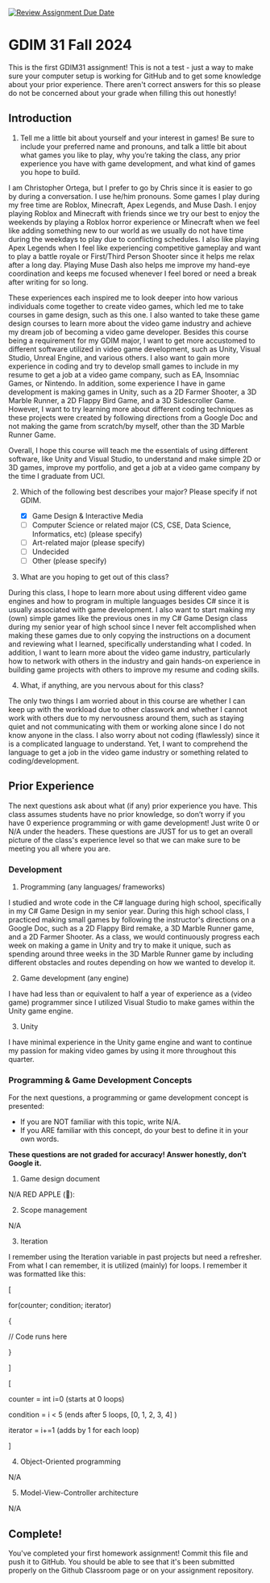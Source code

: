 [![Review Assignment Due Date](https://classroom.github.com/assets/deadline-readme-button-22041afd0340ce965d47ae6ef1cefeee28c7c493a6346c4f15d667ab976d596c.svg)](https://classroom.github.com/a/POQdLnh2)
# GDIM 31 Fall 2024

This is the first GDIM31 assignment! This is not a test - just a way to make sure your computer setup is working for GitHub and to get some knowledge about your prior experience. There aren't correct answers for this so please do not be concerned about your grade when filling this out honestly!

## Introduction

1. Tell me a little bit about yourself and your interest in games! Be sure to include your preferred name and pronouns, and talk a little bit about what games you like to play, why you’re taking the class, any prior experience you have with game development, and what kind of games you hope to build.
 
I am Christopher Ortega, but I prefer to go by Chris since it is easier to go by during a conversation. I use he/him pronouns. Some games I play during my free time are Roblox, Minecraft, Apex Legends, and Muse Dash. I enjoy playing Roblox and Minecraft with friends since we try our best to enjoy the weekends by playing a Roblox horror experience or Minecraft when we feel like adding something new to our world as we usually do not have time during the weekdays to play due to conflicting schedules. I also like playing Apex Legends when I feel like experiencing competitive gameplay and want to play a battle royale or First/Third Person Shooter since it helps me relax after a long day. Playing Muse Dash also helps me improve my hand-eye coordination and keeps me focused whenever I feel bored or need a break after writing for so long.

These experiences each inspired me to look deeper into how various individuals come together to create video games, which led me to take courses in game design, such as this one. I also wanted to take these game design courses to learn more about the video game industry and achieve my dream job of becoming a video game developer. Besides this course being a requirement for my GDIM major, I want to get more accustomed to different software utilized in video game development, such as Unity, Visual Studio, Unreal Engine, and various others. I also want to gain more experience in coding and try to develop small games to include in my resume to get a job at a video game company, such as EA, Insomniac Games, or Nintendo. In addition, some experience I have in game development is making games in Unity, such as a 2D Farmer Shooter, a 3D Marble Runner, a 2D Flappy Bird Game, and a 3D Sidescroller Game. However, I want to try learning more about different coding techniques as these projects were created by following directions from a Google Doc and not making the game from scratch/by myself, other than the 3D Marble Runner Game.

Overall, I hope this course will teach me the essentials of using different software, like Unity and Visual Studio, to understand and make simple 2D or 3D games, improve my portfolio, and get a job at a video game company by the time I graduate from UCI.

2. Which of the following best describes your major? Please specify if not GDIM.  

    - [X] Game Design & Interactive Media
    - [ ] Computer Science or related major (CS, CSE, Data Science, Informatics, etc) (please specify)
    - [ ] Art-related major (please specify)
    - [ ] Undecided
    - [ ] Other (please specify)

3. What are you hoping to get out of this class?

During this class, I hope to learn more about using different video game engines and how to program in multiple languages besides C# since it is usually associated with game development. I also want to start making my (own) simple games like the previous ones in my C# Game Design class during my senior year of high school since I never felt accomplished when making these games due to only copying the instructions on a document and reviewing what I learned, specifically understanding what I coded. In addition, I want to learn more about the video game industry, particularly how to network with others in the industry and gain hands-on experience in building game projects with others to improve my resume and coding skills.

4. What, if anything, are you nervous about for this class?

The only two things I am worried about in this course are whether I can keep up with the workload due to other classwork and whether I cannot work with others due to my nervousness around them, such as staying quiet and not communicating with them or working alone since I do not know anyone in the class. I also worry about not coding (flawlessly) since it is a complicated language to understand. Yet, I want to comprehend the language to get a job in the video game industry or something related to coding/development.

## Prior Experience

The next questions ask about what (if any) prior experience you have. This class assumes students have no prior knowledge, so don’t worry if you have 0 experience programming or with game development! Just write 0 or N/A under the headers. These questions are JUST for us to get an overall picture of the class's experience level so that we can make sure to be meeting you all where you are.

### Development

1. Programming (any languages/ frameworks)

I studied and wrote code in the C# language during high school, specifically in my C# Game Design in my senior year. During this high school class, I practiced making small games by following the instructor's directions on a Google Doc, such as a 2D Flappy Bird remake, a 3D Marble Runner game, and a 2D Farmer Shooter. As a class, we would continuously progress each week on making a game in Unity and try to make it unique, such as spending around three weeks in the 3D Marble Runner game by including different obstacles and routes depending on how we wanted to develop it.

2. Game development (any engine)

I have had less than or equivalent to half a year of experience as a (video game) programmer since I utilized Visual Studio to make games within the Unity game engine.

3. Unity

I have minimal experience in the Unity game engine and want to continue my passion for making video games by using it more throughout this quarter.

### Programming & Game Development Concepts

For the next questions, a programming or game development concept is presented:

 - If you are NOT familiar with this topic, write N/A.
 - If you ARE familiar with this concept, do your best to define it in your own words.

**These questions are not graded for accuracy! Answer honestly, don’t Google it.**

1. Game design document

N/A
RED APPLE (&#x1F34E;):

2. Scope management

N/A

3. Iteration

I remember using the Iteration variable in past projects but need a refresher. From what I can remember, it is utilized (mainly) for loops. I remember it was formatted like this: 

[ 

for(counter; condition; iterator) 

{

// Code runs here

}

]

[ 

counter = int i=0 (starts at 0 loops)

condition = i < 5 (ends after 5 loops, [0, 1, 2, 3, 4] )

iterator = i+=1 (adds by 1 for each loop)

]

4. Object-Oriented programming

N/A

5. Model-View-Controller architecture

N/A

## Complete!

You've completed your first homework assignment! Commit this file and push it to GitHub. You should be able to see that it's been submitted properly on the Github Classroom page or on your assignment repository.
